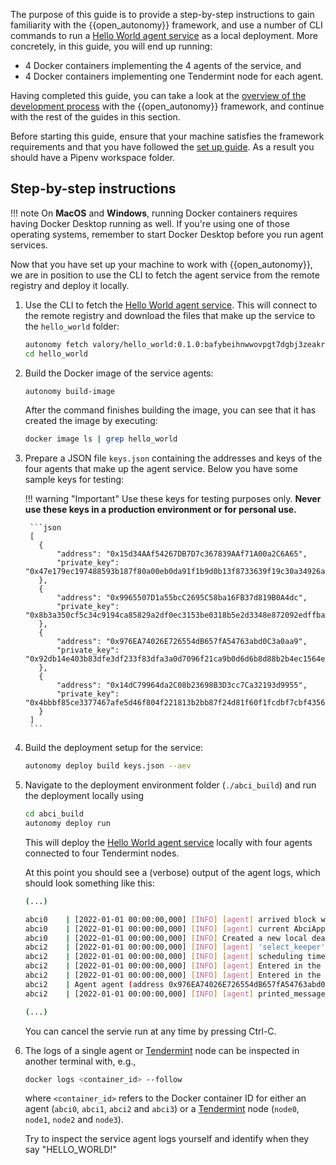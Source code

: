 The purpose of this guide is to provide a step-by-step instructions to gain familiarity with the {{open_autonomy}} framework, and use a number of CLI commands to run a [Hello World agent service](../demos/hello_world_demo.md) as a local deployment. More concretely, in this guide, you will end up running:

  - 4 Docker containers implementing the 4 agents of the service, and
  - 4 Docker containers implementing one Tendermint node for each agent.

Having completed this guide, you can take a look at the [overview of the development process](./overview_of_the_development_process.md) with the {{open_autonomy}} framework, and continue with the rest of the guides in this section.

Before starting this guide, ensure that your machine satisfies the framework requirements and that you have followed the [set up guide](./set_up.md). As a result you should have a Pipenv workspace folder.

## Step-by-step instructions

!!! note
    On **MacOS** and **Windows**, running Docker containers requires having Docker Desktop running as well. If you're using one of those operating systems, remember to start Docker Desktop
    before you run agent services.

Now that you have set up your machine to work with {{open_autonomy}}, we are in position to use the CLI to fetch the agent service from the remote registry and deploy it locally.

1. Use the CLI to fetch the [Hello World agent service](../demos/hello_world_demo.md). This will connect to the remote registry and download the files that make up the service to the `hello_world` folder:
    ```bash
    autonomy fetch valory/hello_world:0.1.0:bafybeihnwwovpgt7dgbj3zeakrllns26o4jeipz5iv3zuqr7zcydjnr7hu --service
    cd hello_world
    ```

2. Build the Docker image of the service agents:
    ```bash
    autonomy build-image
    ```
    After the command finishes building the image, you can see that it has created the image by executing:
    ```bash
    docker image ls | grep hello_world
    ```

3. Prepare a JSON file `keys.json` containing the addresses and keys of the four agents that make up the agent service. Below you have some sample keys for testing:

    !!! warning "Important"
        Use these keys for testing purposes only. **Never use these keys in a production environment or for personal use.**

        ```json
        [
          {
              "address": "0x15d34AAf54267DB7D7c367839AAf71A00a2C6A65",
              "private_key": "0x47e179ec197488593b187f80a00eb0da91f1b9d0b13f8733639f19c30a34926a"
          },
          {
              "address": "0x9965507D1a55bcC2695C58ba16FB37d819B0A4dc",
              "private_key": "0x8b3a350cf5c34c9194ca85829a2df0ec3153be0318b5e2d3348e872092edffba"
          },
          {
              "address": "0x976EA74026E726554dB657fA54763abd0C3a0aa9",
              "private_key": "0x92db14e403b83dfe3df233f83dfa3a0d7096f21ca9b0d6d6b8d88b2b4ec1564e"
          },
          {
              "address": "0x14dC79964da2C08b23698B3D3cc7Ca32193d9955",
              "private_key": "0x4bbbf85ce3377467afe5d46f804f221813b2bb87f24d81f60f1fcdbf7cbf4356"
          }
        ]
        ```

4. Build the deployment setup for the service:
    ```bash
    autonomy deploy build keys.json --aev
    ```

5. Navigate to the deployment environment folder (`./abci_build`) and run the deployment locally using
    ```bash
    cd abci_build
    autonomy deploy run
    ```

    This will deploy the [Hello World agent service](../demos/hello_world_demo.md) locally with four agents connected to four Tendermint nodes.

    At this point you should see a (verbose) output of the agent logs, which should look something like this:
    ```bash
    (...)

    abci0    | [2022-01-01 00:00:00,000] [INFO] [agent] arrived block with timestamp: 2022-00-00 00:00:00.000000
    abci0    | [2022-01-01 00:00:00,000] [INFO] [agent] current AbciApp time: 2022-00-00 00:00:00.000000
    abci0    | [2022-01-01 00:00:00,000] [INFO] Created a new local deadline for the next `begin_block` request from the Tendermint node: 2022-00-00 00:00:00.000000
    abci2    | [2022-01-01 00:00:00,000] [INFO] [agent] 'select_keeper' round is done with event: Event.DONE
    abci2    | [2022-01-01 00:00:00,000] [INFO] [agent] scheduling timeout of 30.0 seconds for event Event.ROUND_TIMEOUT with deadline 2022-00-00 00:00:00.000000
    abci2    | [2022-01-01 00:00:00,000] [INFO] [agent] Entered in the 'print_message' round for period 2
    abci2    | [2022-01-01 00:00:00,000] [INFO] [agent] Entered in the 'print_message' behaviour
    abci2    | Agent agent (address 0x976EA74026E726554dB657fA54763abd0C3a0aa9) in period 2 says: HELLO_WORLD!
    abci2    | [2022-01-01 00:00:00,000] [INFO] [agent] printed_message=Agent agent (address 0x976EA74026E726554dB657fA54763abd0C3a0aa9) in period 2 says: HELLO_WORLD!

    (...)
    ```

    You can cancel the servie run at any time by pressing Ctrl-C.

6. The logs of a single agent or [Tendermint](https://tendermint.com/) node can be inspected in another terminal with, e.g.,
    ```bash
    docker logs <container_id> --follow
    ```
    where `<container_id>` refers to the Docker container ID for either an agent
    (`abci0`, `abci1`, `abci2` and `abci3`) or a [Tendermint](https://tendermint.com/) node (`node0`, `node1`, `node2` and `node3`).

    Try to inspect the service agent logs yourself and identify when they say "HELLO_WORLD!"

